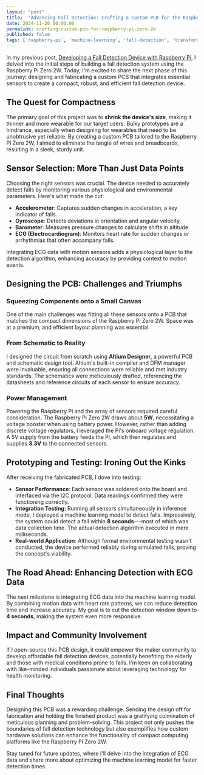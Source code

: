 ```yaml
---
layout: "post"
title:  "Advancing Fall Detection: Crafting a Custom PCB for the Raspberry Pi Zero 2W"
date: 2024-11-26 00:00:00
permalink: crafting-custom-pcb-for-raspberry-pi-zero-2w
published: false
tags: ['raspberry-pi', 'machine-learning', 'fall-detection', 'transformers', 'elderly-care']
---
```


<!-- 
Audio version
<div style="max-width: 100%;">
  <audio controls style="width: 100%;">
    <source src="https://ivanursul.com/assets/audio/fall-detection-podcast.wav" type="audio/wav">
    Your browser does not support the audio element.
  </audio>
  <p style="font-size: 0.8em; color: #666; text-align: center;">
    ** Dive into an AI-generated podcast where two virtual hosts discuss the key findings and implications of the featured article and its groundbreaking research."
  </p>
</div> -->

In my previous post, [Developing a Fall Detection Device with Raspberry Pi](https://ivanursul.com/developing-fall-detection-device-raspberry-pi), I delved into the initial steps of building a fall detection system using the Raspberry Pi Zero 2W. Today, I'm excited to share the next phase of this journey: designing and fabricating a custom PCB that integrates essential sensors to create a compact, robust, and efficient fall detection device.

## The Quest for Compactness


The primary goal of this project was to **shrink the device's size**, making it thinner and more wearable for our target users. Bulky prototypes are a hindrance, especially when designing for wearables that need to be unobtrusive yet reliable. By creating a custom PCB tailored to the Raspberry Pi Zero 2W, I aimed to eliminate the tangle of wires and breadboards, resulting in a sleek, sturdy unit.

## Sensor Selection: More Than Just Data Points


Choosing the right sensors was crucial. The device needed to accurately detect falls by monitoring various physiological and environmental parameters. Here's what made the cut:

-   **Accelerometer**: Captures sudden changes in acceleration, a key indicator of falls.
-   **Gyroscope**: Detects deviations in orientation and angular velocity.
-   **Barometer**: Measures pressure changes to calculate shifts in altitude.
-   **ECG (Electrocardiogram)**: Monitors heart rate for sudden changes or arrhythmias that often accompany falls.

Integrating ECG data with motion sensors adds a physiological layer to the detection algorithm, enhancing accuracy by providing context to motion events.

## Designing the PCB: Challenges and Triumphs

### Squeezing Components onto a Small Canvas

One of the main challenges was fitting all these sensors onto a PCB that matches the compact dimensions of the Raspberry Pi Zero 2W. Space was at a premium, and efficient layout planning was essential.

### From Schematic to Reality

I designed the circuit from scratch using **Altium Designer**, a powerful PCB and schematic design tool. Altium's built-in compiler and DFM manager were invaluable, ensuring all connections were reliable and met industry standards. The schematics were meticulously drafted, referencing the datasheets and reference circuits of each sensor to ensure accuracy.

### Power Management

Powering the Raspberry Pi and the array of sensors required careful consideration. The Raspberry Pi Zero 2W draws about **5W**, necessitating a voltage booster when using battery power. However, rather than adding discrete voltage regulators, I leveraged the Pi's onboard voltage regulation. A 5V supply from the battery feeds the Pi, which then regulates and supplies **3.3V** to the connected sensors.

## Prototyping and Testing: Ironing Out the Kinks


After receiving the fabricated PCB, I dove into testing:

-   **Sensor Performance**: Each sensor was soldered onto the board and interfaced via the I2C protocol. Data readings confirmed they were functioning correctly.
-   **Integration Testing**: Running all sensors simultaneously in inference mode, I deployed a machine learning model to detect falls. Impressively, the system could detect a fall within **8 seconds**---most of which was data collection time. The actual detection algorithm executed in mere milliseconds.
-   **Real-world Application**: Although formal environmental testing wasn't conducted, the device performed reliably during simulated falls, proving the concept's viability.

## The Road Ahead: Enhancing Detection with ECG Data


The next milestone is integrating ECG data into the machine learning model. By combining motion data with heart rate patterns, we can reduce detection time and increase accuracy. My goal is to cut the detection window down to **4 seconds**, making the system even more responsive.

## Impact and Community Involvement


If I open-source this PCB design, it could empower the maker community to develop affordable fall detection devices, potentially benefiting the elderly and those with medical conditions prone to falls. I'm keen on collaborating with like-minded individuals passionate about leveraging technology for health monitoring.

## Final Thoughts


Designing this PCB was a rewarding challenge. Sending the design off for fabrication and holding the finished product was a gratifying culmination of meticulous planning and problem-solving. This project not only pushes the boundaries of fall detection technology but also exemplifies how custom hardware solutions can enhance the functionality of compact computing platforms like the Raspberry Pi Zero 2W.

Stay tuned for future updates, where I'll delve into the integration of ECG data and share more about optimizing the machine learning model for faster detection times.
